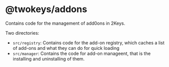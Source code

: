 # @twokeys/addons
Contains code for the management of add0ons in 2Keys.

Two directories:
- `src/registry`: Contains code for the add-on registry, which caches a list of add-ons and what they can do for quick loading
- `src/manager`: Contains the code for add-on manageent, that is the installing and uninstalling of them.
